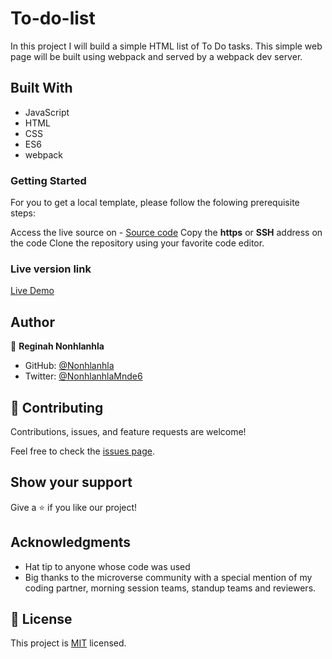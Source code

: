 # To-do-list
In this project I will build a simple HTML list of To Do tasks. This simple web page will be built using webpack and served by a webpack dev server.

## Built With

* JavaScript
* HTML 
* CSS
* ES6
* webpack

### Getting Started
For you to get a local template, please follow the folowing prerequisite steps:

Access the live source on - [Source code](https://github.com/29td/To-do-list/tree/to-do-list)
Copy the **https** or **SSH** address on the code
Clone the repository using your favorite code editor.

### Live version link
 [Live Demo](https://29td.github.io/To-do-list/)

## Author

👤 **Reginah Nonhlanhla**

- GitHub: [@Nonhlanhla](https://https://github.com/29td)
- Twitter: [@NonhlanhlaMnde6](https://twitter.com/NonhlanhlaMnde6)

## 🤝 Contributing

Contributions, issues, and feature requests are welcome!

Feel free to check the [issues page](https://github.com/29td/To-do-list/issues).

## Show your support

Give a ⭐️ if you like our project!

## Acknowledgments

- Hat tip to anyone whose code was used
- Big thanks to the microverse community with a special mention of my coding partner, morning session teams, standup teams and reviewers.
## 📝 License
This project is [MIT]() licensed.
